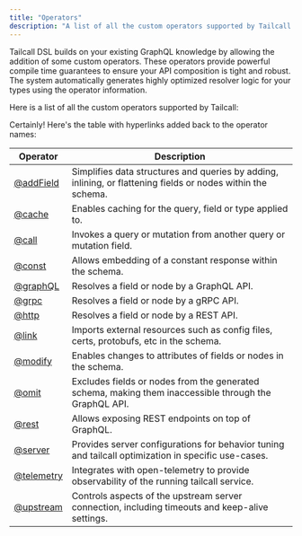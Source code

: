 ```yaml
---
title: "Operators"
description: "A list of all the custom operators supported by Tailcall."
---
```


Tailcall DSL builds on your existing GraphQL knowledge by allowing the addition of some custom operators. These operators provide powerful compile time guarantees to ensure your API composition is tight and robust. The system automatically generates highly optimized resolver logic for your types using the operator information.

Here is a list of all the custom operators supported by Tailcall:

Certainly! Here's the table with hyperlinks added back to the operator names:

<!-- SORT OPERATOR BY NAME -->

| Operator                   | Description                                                                                                  |
| -------------------------- | ------------------------------------------------------------------------------------------------------------ |
| [@addField](add-field.md)  | Simplifies data structures and queries by adding, inlining, or flattening fields or nodes within the schema. |
| [@cache](cache.md)         | Enables caching for the query, field or type applied to.                                                     |
| [@call](call.md)           | Invokes a query or mutation from another query or mutation field.                                            |
| [@const](const.md)         | Allows embedding of a constant response within the schema.                                                   |
| [@graphQL](graphql.md)     | Resolves a field or node by a GraphQL API.                                                                   |
| [@grpc](grpc.md)           | Resolves a field or node by a gRPC API.                                                                      |
| [@http](http.md)           | Resolves a field or node by a REST API.                                                                      |
| [@link](link.md)           | Imports external resources such as config files, certs, protobufs, etc in the schema.                        |
| [@modify](modify.md)       | Enables changes to attributes of fields or nodes in the schema.                                              |
| [@omit](omit.md)           | Excludes fields or nodes from the generated schema, making them inaccessible through the GraphQL API.        |
| [@rest](rest.md)           | Allows exposing REST endpoints on top of GraphQL.                                                            |
| [@server](server.md)       | Provides server configurations for behavior tuning and tailcall optimization in specific use-cases.          |
| [@telemetry](telemetry.md) | Integrates with open-telemetry to provide observability of the running tailcall service.                     |
| [@upstream](upstream.md)   | Controls aspects of the upstream server connection, including timeouts and keep-alive settings.              |
